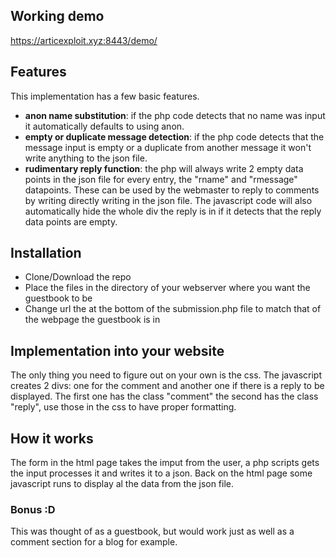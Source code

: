 ## Working demo
https://articexploit.xyz:8443/demo/

## Features
This implementation has a few basic features.

- **anon name substitution**: if the php code detects that no name was input it automatically defaults to using anon.
- **empty or duplicate message detection**: if the php code detects that the message input is empty or a duplicate from another message it won't write anything to the json file.
- **rudimentary reply function**: the php will always write 2 empty data points in the json file for every entry, the "rname" and "rmessage" datapoints. These can be used by the webmaster to reply to comments by writing directly writing in the json file. The javascript code will also automatically hide the whole div the reply is in if it detects that the reply data points are empty.

## Installation
- Clone/Download the repo
- Place the files in the directory of your webserver where you want the guestbook to be
- Change url the at the bottom of the submission.php file to match that of the webpage the guestbook is in

## Implementation into your website
The only thing you need to figure out on your own is the css. The javascript creates 2 divs: one for the comment and another one if there is a reply to be displayed. The first one has the class "comment" the second has the class "reply", use those in the css to have proper formatting.

## How it works
The form in the html page takes the imput from the user, a php scripts gets the input processes it and writes it to a json. Back on the html page some javascript runs to display al the data from the json file.

### Bonus :D
This was thought of as a guestbook, but would work just as well as a comment section for a blog for example.
